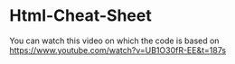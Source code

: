 # Html-Cheat-Sheet
You can watch this video on which the code is based on
https://www.youtube.com/watch?v=UB1O30fR-EE&t=187s
